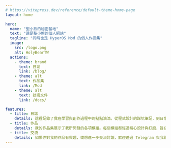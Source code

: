 ```yaml
---
# https://vitepress.dev/reference/default-theme-home-page
layout: home

hero:
  name: "聖小熊的秘密基地"
  text: "這是聖小熊的個人網站"
  tagline: "同時也是 HyperOS Mod 的個人作品集"
  image:
    src: /logo.png
    alt: HolyBearTW
  actions:
    - theme: brand
      text: 日誌
      link: /blog/
    - theme: alt
      text: 作品集
      link: /Mod
    - theme: alt
      text: 技術文件
      link: /docs/

features:
  - title: 日誌
    details: 這裡記錄了我在學習與創作過程中的點點滴滴。從程式設計的踩坑筆記，到日常生活的觀察思考，這些日誌都是我真實的成長軌跡。希望能透過分享我的經驗，為你帶來一些啟發或共鳴。
  - title: 作品
    details: 我的作品集展示了我所開發的各項模組。每個模組都經過精心設計與打磨，旨在解決特定的問題或提供實用的功能。雖然這裡僅列出項目，但你可以在 Telegram 上找到完整的作品展示與細節。
  - title: 交流
    details: 如果你對我的作品有興趣，或想進一步交流討論，歡迎透過 Telegram 與我聯繫。我也會不定期在群組裡分享最新的開發進度與想法，期待能與你一同在技術的道路上成長。
---
```

